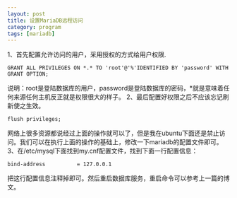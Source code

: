 ```yaml
---
layout: post
title: 设置MariaDB远程访问
category: program 
tags: [mariadb]
---
```


1、首先配置允许访问的用户，采用授权的方式给用户权限.

```
GRANT ALL PRIVILEGES ON *.* TO 'root'@'%'IDENTIFIED BY 'password' WITH GRANT OPTION;
```

说明：root是登陆数据库的用户，password是登陆数据库的密码，*就是意味着任何来源任何主机反正就是权限很大的样子。
2、最后配置好权限之后不应该忘记刷新使之生效。

```
flush privileges;
```

网络上很多资源都说经过上面的操作就可以了，但是我在ubuntu下面还是禁止访问。我们可以在执行上面的操作的基础上，修改一下mariadb的配置文件即可。
3、在/etc/mysql下面找到my.cnf配置文件，找到下面一行配置信息：

```
bind-address          = 127.0.0.1
```

把这行配置信息注释掉即可。然后重启数据库服务，重启命令可以参考上一篇的博文。
